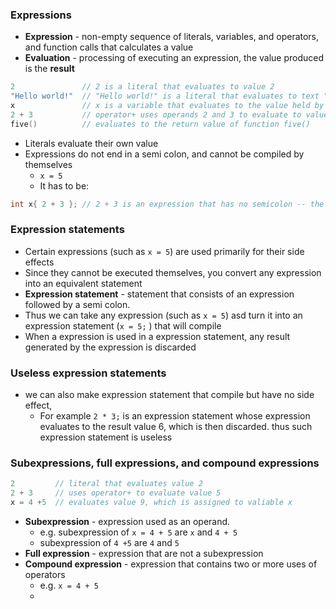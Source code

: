 ### Expressions
- **Expression** - non-empty sequence of literals, variables, and operators, and function calls that calculates a value
- **Evaluation** - processing of executing an expression, the value produced is the **result**
```cpp
2               // 2 is a literal that evaluates to value 2
"Hello world!"  // "Hello world!" is a literal that evaluates to text "Hello world!"
x               // x is a variable that evaluates to the value held by variable x
2 + 3           // operator+ uses operands 2 and 3 to evaluate to value 5
five()          // evaluates to the return value of function five()
```

- Literals evaluate their own value
- Expressions do not end in a semi colon, and cannot be compiled by themselves 
	- `x = 5`
	- It has to be:
```cpp
int x{ 2 + 3 }; // 2 + 3 is an expression that has no semicolon -- the semicolon is at the end of the statement containing the expression
```

### Expression statements
- Certain expressions (such as `x = 5`) are used primarily for their side effects 
- Since they cannot be executed themselves, you convert any expression into an equivalent statement
- **Expression statement** - statement that consists of an expression followed by a semi colon. 
- Thus we can take any expression (such as `x = 5`) asd turn it into an expression statement (`x = 5;` ) that will compile
- When a expression is used in a expression statement, any result generated by the expression is discarded
### Useless expression statements
- we can also make expression statement that compile but have no side effect, 
	- For example `2 * 3;` is an expression statement whose expression evaluates to the result value 6, which is then discarded. thus such expression statement is useless
### Subexpressions, full expressions, and compound expressions 
``` cpp
2         // literal that evaluates value 2
2 + 3     // uses operator+ to evaluate value 5
x = 4 +5  // evaluates value 9, which is assigned to valiable x
```

- **Subexpression** - expression used as an operand.
	- e.g. subexpression of `x = 4 + 5` are `x` and `4 + 5`
	- subexpression of `4 +5` are `4` and `5`
- **Full expression** - expression that are not a subexpression
- **Compound expression** - expression that contains two or more uses of operators 
	- e.g. `x = 4 + 5`
	- 